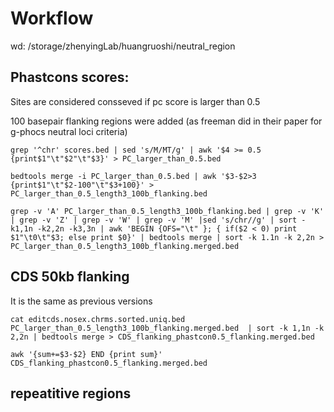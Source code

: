 # Workflow

wd: /storage/zhenyingLab/huangruoshi/neutral_region

## Phastcons scores:

Sites are considered consseved if pc score is larger than 0.5

100 basepair flanking regions were added (as freeman did in their paper for g-phocs neutral loci criteria)

```
grep '^chr' scores.bed | sed 's/M/MT/g' | awk '$4 >= 0.5 {print$1"\t"$2"\t"$3}' > PC_larger_than_0.5.bed

bedtools merge -i PC_larger_than_0.5.bed | awk '$3-$2>3 {print$1"\t"$2-100"\t"$3+100}' > PC_larger_than_0.5_length3_100b_flanking.bed

grep -v 'A' PC_larger_than_0.5_length3_100b_flanking.bed | grep -v 'K' | grep -v 'Z' | grep -v 'W' | grep -v 'M' |sed 's/chr//g' | sort -k1,1n -k2,2n -k3,3n | awk 'BEGIN {OFS="\t" }; { if($2 < 0) print $1"\t0\t"$3; else print $0}' | bedtools merge | sort -k 1.1n -k 2,2n > PC_larger_than_0.5_length3_100b_flanking.merged.bed
```

## CDS 50kb flanking

It is the same as previous versions

```
cat editcds.nosex.chrms.sorted.uniq.bed PC_larger_than_0.5_length3_100b_flanking.merged.bed  | sort -k 1,1n -k 2,2n | bedtools merge > CDS_flanking_phastcon0.5_flanking.merged.bed 

awk '{sum+=$3-$2} END {print sum}' CDS_flanking_phastcon0.5_flanking.merged.bed 
```

## repeatitive regions

